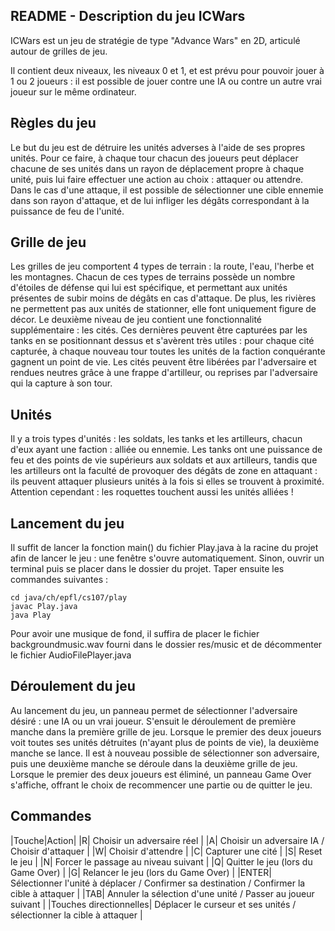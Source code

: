 ﻿## README - Description du jeu ICWars
ICWars est un jeu de stratégie de type "Advance Wars" en 2D, articulé autour de grilles de jeu. 

Il contient deux niveaux, les niveaux 0 et 1, et est prévu pour pouvoir jouer à 1 ou 2 joueurs : il est possible de jouer contre une IA ou contre un autre vrai joueur sur le même ordinateur.

## Règles du jeu
Le but du jeu est de détruire les unités adverses à l'aide de ses propres unités. Pour ce faire, à chaque tour chacun des joueurs peut déplacer chacune de ses unités dans un rayon de déplacement propre à chaque unité, puis lui faire effectuer une action au choix : attaquer ou attendre. Dans le cas d'une attaque, il est possible de sélectionner une cible ennemie dans son rayon d'attaque, et de lui infliger les dégâts correspondant à la puissance de feu de l'unité. 

## Grille de jeu
Les grilles de jeu comportent 4 types de terrain : la route, l'eau, l'herbe et les montagnes. Chacun de ces types de terrains possède un nombre d'étoiles de défense qui lui est spécifique, et permettant aux unités présentes de subir moins de dégâts en cas d'attaque. De plus, les rivières ne permettent pas aux unités de stationner, elle font uniquement figure de décor. Le deuxième niveau de jeu contient une fonctionnalité supplémentaire : les cités. Ces dernières peuvent être capturées par les tanks en se positionnant dessus et s'avèrent très utiles : pour chaque cité capturée, à chaque nouveau tour toutes les unités de la faction conquérante gagnent un point de vie. Les cités peuvent être libérées par l'adversaire et rendues neutres grâce à une frappe d'artilleur, ou reprises par l'adversaire qui la capture à son tour.

## Unités
Il y a trois types d'unités : les soldats, les tanks et les artilleurs, chacun d'eux ayant une faction : alliée ou ennemie. Les tanks ont une puissance de feu et des points de vie supérieurs aux soldats et aux artilleurs, tandis que les artilleurs ont la faculté de provoquer des dégâts de zone en attaquant : ils peuvent attaquer plusieurs unités à la fois si elles se trouvent à proximité. Attention cependant : les roquettes touchent aussi les unités alliées !

## Lancement du jeu
Il suffit de lancer la fonction main() du fichier Play.java à la racine du projet afin de lancer le jeu : une fenêtre s'ouvre automatiquement.
Sinon, ouvrir un terminal puis se placer dans le dossier du projet.
Taper ensuite les commandes suivantes :

    cd java/ch/epfl/cs107/play
    javac Play.java
    java Play

Pour avoir une musique de fond, il suffira de placer le fichier backgroundmusic.wav fourni dans le dossier res/music et de décommenter le fichier AudioFilePlayer.java
## Déroulement du jeu
Au lancement du jeu, un panneau permet de sélectionner l'adversaire désiré : une IA ou un vrai joueur. S'ensuit le déroulement de première manche dans la première grille de jeu. Lorsque le premier des deux joueurs voit toutes ses unités détruites (n'ayant plus de points de vie), la deuxième manche se lance. Il est à nouveau possible de sélectionner son adversaire, puis une deuxième manche se déroule dans la deuxième grille de jeu. Lorsque le premier des deux joueurs est éliminé, un panneau Game Over s'affiche, offrant le choix de recommencer une partie ou de quitter le jeu.

## Commandes 
|Touche|Action|
|R| Choisir un adversaire réel |
|A| Choisir un adversaire IA / Choisir d'attaquer |
|W| Choisir d'attendre |
|C| Capturer une cité |
|S| Reset le jeu |
|N| Forcer le passage au niveau suivant |
|Q| Quitter le jeu (lors du Game Over) |
|G| Relancer le jeu (lors du Game Over) |
|ENTER| Sélectionner l'unité à déplacer / Confirmer sa destination / Confirmer la cible à attaquer |
|TAB| Annuler la sélection d'une unité / Passer au joueur suivant |
|Touches directionnelles| Déplacer le curseur et ses unités / sélectionner la cible à attaquer |






